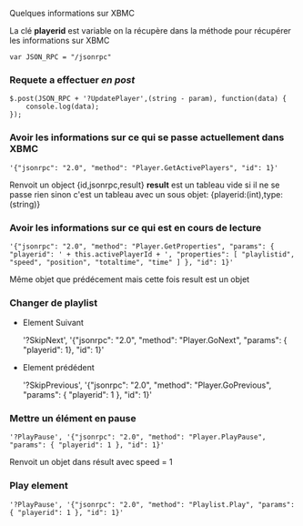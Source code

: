 Quelques informations sur XBMC

La clé **playerid** est variable on la récupère dans la méthode pour récupérer les informations sur XBMC

	var JSON_RPC = "/jsonrpc"

### Requete a effectuer *en post*

	$.post(JSON_RPC + '?UpdatePlayer',(string - param), function(data) {
		console.log(data);
	});


### Avoir les informations sur ce qui se passe actuellement dans XBMC
	'{"jsonrpc": "2.0", "method": "Player.GetActivePlayers", "id": 1}'

Renvoit un object {id,jsonrpc,result}
**result** est un tableau vide si il ne se passe rien sinon c'est un tableau avec un sous objet:
	{playerid:(int),type:(string)}

### Avoir les informations sur ce qui est en cours de lecture
	'{"jsonrpc": "2.0", "method": "Player.GetProperties", "params": { "playerid": ' + this.activePlayerId + ', "properties": [ "playlistid", "speed", "position", "totaltime", "time" ] }, "id": 1}'

Même objet que prédécement mais cette fois result est un objet

### Changer de playlist

* Element Suivant

	'?SkipNext', '{"jsonrpc": "2.0", "method": "Player.GoNext", "params": { "playerid": 1}, "id": 1}'

* Element prédédent

	'?SkipPrevious', '{"jsonrpc": "2.0", "method": "Player.GoPrevious", "params": { "playerid": 1 }, "id": 1}'

### Mettre un élément en pause

	'?PlayPause', '{"jsonrpc": "2.0", "method": "Player.PlayPause", "params": { "playerid": 1 }, "id": 1}'

Renvoit un objet dans résult avec speed = 1

### Play element
	
	'?PlayPause', '{"jsonrpc": "2.0", "method": "Playlist.Play", "params": { "playerid": 1 }, "id": 1}'
	